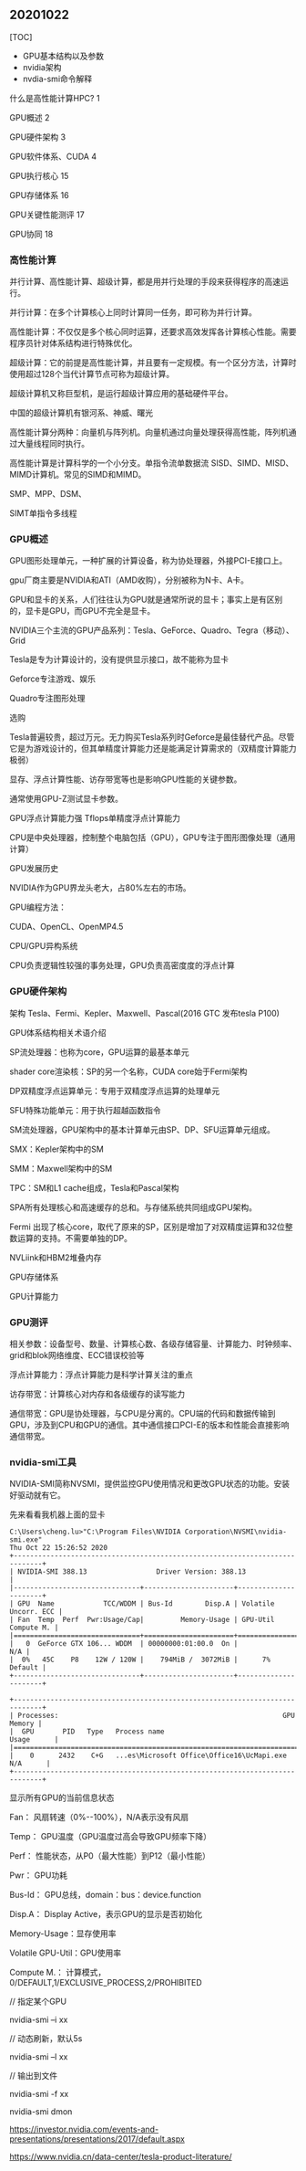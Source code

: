 ## 20201022

[TOC]

* GPU基本结构以及参数
* nvidia架构
* nvdia-smi命令解释



什么是高性能计算HPC?  1

GPU概述 2

GPU硬件架构 3

GPU软件体系、CUDA  4

GPU执行核心  15

GPU存储体系  16

GPU关键性能测评 17

GPU协同 18



### 高性能计算

并行计算、高性能计算、超级计算，都是用并行处理的手段来获得程序的高速运行。

并行计算：在多个计算核心上同时计算同一任务，即可称为并行计算。

高性能计算：不仅仅是多个核心同时运算，还要求高效发挥各计算核心性能。需要程序员针对体系结构进行特殊优化。

超级计算：它的前提是高性能计算，并且要有一定规模。有一个区分方法，计算时使用超过128个当代计算节点可称为超级计算。



超级计算机又称巨型机，是运行超级计算应用的基础硬件平台。

中国的超级计算机有银河系、神威、曙光



高性能计算分两种：向量机与阵列机。向量机通过向量处理获得高性能，阵列机通过大量线程同时执行。



高性能计算是计算科学的一个小分支。单指令流单数据流 SISD、SIMD、MISD、MIMD计算机。常见的SIMD和MIMD。

SMP、MPP、DSM、

SIMT单指令多线程



### GPU概述

GPU图形处理单元，一种扩展的计算设备，称为协处理器，外接PCI-E接口上。

gpu厂商主要是NVIDIA和ATI（AMD收购），分别被称为N卡、A卡。

GPU和显卡的关系，人们往往认为GPU就是通常所说的显卡；事实上是有区别的，显卡是GPU，而GPU不完全是显卡。

NVIDIA三个主流的GPU产品系列：Tesla、GeForce、Quadro、Tegra（移动）、Grid

Tesla是专为计算设计的，没有提供显示接口，故不能称为显卡

Geforce专注游戏、娱乐

Quadro专注图形处理



选购

Tesla普遍较贵，超过万元。无力购买Tesla系列时Geforce是最佳替代产品。尽管它是为游戏设计的，但其单精度计算能力还是能满足计算需求的（双精度计算能力极弱）

显存、浮点计算性能、访存带宽等也是影响GPU性能的关键参数。

通常使用GPU-Z测试显卡参数。



GPU浮点计算能力强 Tflops单精度浮点计算能力

CPU是中央处理器，控制整个电脑包括（GPU），GPU专注于图形图像处理（通用计算）



GPU发展历史

NVIDIA作为GPU界龙头老大，占80%左右的市场。



GPU编程方法：

CUDA、OpenCL、OpenMP4.5



CPU/GPU异构系统

CPU负责逻辑性较强的事务处理，GPU负责高密度度的浮点计算



### GPU硬件架构

架构 Tesla、Fermi、Kepler、Maxwell、Pascal(2016 GTC 发布tesla P100)  

GPU体系结构相关术语介绍

SP流处理器：也称为core，GPU运算的最基本单元

shader core渲染核：SP的另一个名称，CUDA core始于Fermi架构

DP双精度浮点运算单元：专用于双精度浮点运算的处理单元

SFU特殊功能单元：用于执行超越函数指令

SM流处理器，GPU架构中的基本计算单元由SP、DP、SFU运算单元组成。

SMX：Kepler架构中的SM

SMM：Maxwell架构中的SM

TPC：SM和L1 cache组成，Tesla和Pascal架构



SPA所有处理核心和高速缓存的总和。与存储系统共同组成GPU架构。



Fermi 出现了核心core，取代了原来的SP，区别是增加了对双精度运算和32位整数运算的支持。不需要单独的DP。



NVLiink和HBM2堆叠内存



GPU存储体系

GPU计算能力



### GPU测评

相关参数：设备型号、数量、计算核心数、各级存储容量、计算能力、时钟频率、grid和blok网络维度、ECC错误校验等

浮点计算能力：浮点计算能力是科学计算关注的重点

访存带宽：计算核心对内存和各级缓存的读写能力

通信带宽：GPU是协处理器，与CPU是分离的。CPU端的代码和数据传输到GPU，涉及到CPU和GPU的通信。其中通信接口PCI-E的版本和性能会直接影响通信带宽。



### nvidia-smi工具

NVIDIA-SMI简称NVSMI，提供监控GPU使用情况和更改GPU状态的功能。安装好驱动就有它。

先来看看我机器上面的显卡

``` shell
C:\Users\cheng.lu>"C:\Program Files\NVIDIA Corporation\NVSMI\nvidia-smi.exe"
Thu Oct 22 15:26:52 2020
+-----------------------------------------------------------------------------+
| NVIDIA-SMI 388.13                 Driver Version: 388.13                    |
|-------------------------------+----------------------+----------------------+
| GPU  Name            TCC/WDDM | Bus-Id        Disp.A | Volatile Uncorr. ECC |
| Fan  Temp  Perf  Pwr:Usage/Cap|         Memory-Usage | GPU-Util  Compute M. |
|===============================+======================+======================|
|   0  GeForce GTX 106... WDDM  | 00000000:01:00.0  On |                  N/A |
|  0%   45C    P8    12W / 120W |    794MiB /  3072MiB |      7%      Default |
+-------------------------------+----------------------+----------------------+

+-----------------------------------------------------------------------------+
| Processes:                                                       GPU Memory |
|  GPU       PID   Type   Process name                             Usage      |
|=============================================================================|
|    0      2432    C+G   ...es\Microsoft Office\Office16\UcMapi.exe N/A      |
+-----------------------------------------------------------------------------+
```

显示所有GPU的当前信息状态

Fan：                     风扇转速（0%--100%），N/A表示没有风扇

Temp：                 GPU温度（GPU温度过高会导致GPU频率下降）

Perf：                    性能状态，从P0（最大性能）到P12（最小性能）

Pwr：                     GPU功耗

Bus-Id：               GPU总线，domain：bus：device.function

Disp.A：                Display Active，表示GPU的显示是否初始化

Memory-Usage：显存使用率

Volatile GPU-Util：GPU使用率

Compute M.：     计算模式，0/DEFAULT,1/EXCLUSIVE_PROCESS,2/PROHIBITED



// 指定某个GPU

nvidia-smi –i  xx

// 动态刷新，默认5s

nvidia-smi –l  xx

// 输出到文件

nvidia-smi -f xx



nvidia-smi dmon





https://investor.nvidia.com/events-and-presentations/presentations/2017/default.aspx



https://www.nvidia.cn/data-center/tesla-product-literature/







